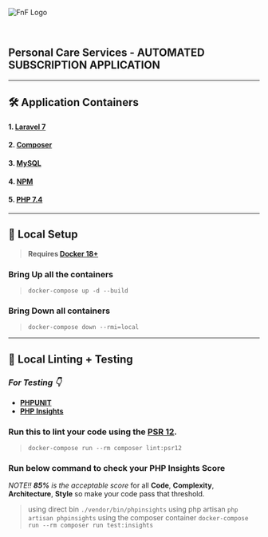 ![FnF Logo](https://fixandfree.herokuapp.com/svg/fandf.co_horizontal.svg)

&nbsp;

## Personal Care Services - AUTOMATED SUBSCRIPTION APPLICATION

---
## 🛠️ Application Containers

#### 1. [**Laravel 7**](https://laravel.com/)
#### 2. [**Composer**](https://getcomposer.org/)
#### 3. [**MySQL**](https://www.mysql.com/)
#### 4. [**NPM**](https://www.npmjs.com/)
#### 5. [**PHP 7.4**](https://www.php.net/releases/7_4_0.php)




---

## 🚀 Local Setup

> **Requires [Docker 18+](https://docs.docker.com/release-notes/)**

### Bring Up all the containers
> `docker-compose up -d --build`

### Bring Down all containers
> `docker-compose down --rmi=local`

---

## 📝 Local Linting + Testing

### _For Testing 👇_
* [**PHPUNIT**](https://phpunit.de/)
* [**PHP Insights**](https://phpinsights.com/)

### Run this to lint your code using the [**PSR 12**](https://www.php-fig.org/psr/psr-12/meta/).
> `docker-compose run --rm composer lint:psr12`

### Run below command to check your PHP Insights Score
_NOTE!! **85%** is the acceptable score_ for all **Code**, **Complexity**, **Architecture**, **Style** so make your code pass that threshold.

> using direct bin `./vendor/bin/phpinsights`
> using php artisan `php artisan phpinsights`
> using the composer container `docker-compose run --rm composer run test:insights`